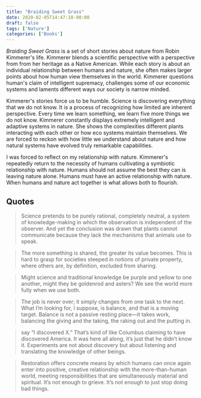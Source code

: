 ```yaml
---
title: "Braiding Sweet Grass"
date: 2020-02-05T14:47:18-08:00
draft: false
tags: ['Nature']
categories: ['Books']
---
```


*Braiding Sweet Grass* is a set of short stories about nature from Robin Kimmerer's life. Kimmerer blends a scientific perspective with a perspective from from her heritage as a Native American. While each story is about an individual relationship between humans and nature, she often makes larger points about how human view themselves in the world. Kimmerer questions human's claim of intelligent supremacy, challenges some of our economic systems and laments different ways our society is narrow minded.

Kimmerer's stories force us to be humble. Science is discovering everything that we do not know. It is a process of recognizing how limited are inherent perspective. Every time we learn something, we learn five more things we do not know. Kimmerer constantly displays extremely intelligent and adaptive systems in nature. She shows the complexities different plants interacting with each other or how eco systems maintain themselves. We are forced to reckon with how little we understand about nature and how natural systems have evolved truly remarkable capabilities.

I was forced to reflect on my relationship with nature. Kimmerer's repeatedly return to the necessity of humans cultivating a symbiotic relationship with nature. Humans should not assume the best they can is leaving nature alone. Humans must have an active relationship with nature. When humans and nature act together is what allows both to flourish.

## Quotes

> Science pretends to be purely rational, completely neutral, a system of knowledge-making in which the observation is independent of the observer. And yet the conclusion was drawn that plants cannot communicate because they lack the mechanisms that animals use to speak.

<!-- -->

> The more something is shared, the greater its value becomes. This is hard to grasp for societies steeped in notions of private property, where others are, by definition, excluded from sharing.

<!-- -->

> Might science and traditional knowledge be purple and yellow to one another, might they be goldenrod and asters? We see the world more fully when we use both.

<!-- -->

> The job is never over; it simply changes from one task to the next. What I’m looking for, I suppose, is balance, and that is a moving target. Balance is not a passive resting place—it takes work, balancing the giving and the taking, the raking out and the putting in.


<!-- -->

> say “I discovered X.” That’s kind of like Columbus claiming to have discovered America. It was here all along, it’s just that he didn’t know it. Experiments are not about discovery but about listening and translating the knowledge of other beings.

<!-- -->

> Restoration offers concrete means by which humans can once again enter into positive, creative relationship with the more-than-human world, meeting responsibilities that are simultaneously material and spiritual. It’s not enough to grieve. It’s not enough to just stop doing bad things.